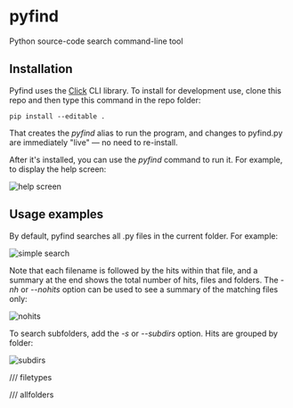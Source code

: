# pyfind
Python source-code search command-line tool

## Installation

Pyfind uses the [Click](http://click.pocoo.org/5/) CLI library. To install for development use, clone this repo and then type this command in the repo folder:

```pip install --editable .```

That creates the *pyfind* alias to run the program, and changes to pyfind.py are immediately "live" &mdash; no need to re-install.

After it's installed, you can use the *pyfind* command to run it. For example, to display the help screen:

![help screen](https://raw.githubusercontent.com/dmahugh/pyfind/master/images/helpscreen.png)

## Usage examples

By default, pyfind searches all .py files in the current folder. For example:

![simple search](https://raw.githubusercontent.com/dmahugh/pyfind/master/images/simplesearch.png)

Note that each filename is followed by the hits within that file, and a summary at the end shows the total number of hits, files and folders. The *-nh* or *--nohits* option can be used to see a summary of the matching files only:

![nohits](https://raw.githubusercontent.com/dmahugh/pyfind/master/images/nohits.png)

To search subfolders, add the *-s* or *--subdirs* option. Hits are grouped by folder:

![subdirs](https://raw.githubusercontent.com/dmahugh/pyfind/master/images/subdirs.png)

/// filetypes

/// allfolders
